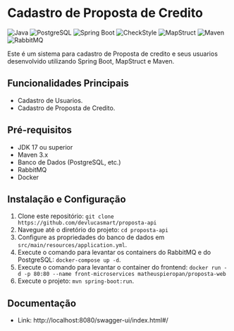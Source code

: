 # Cadastro de Proposta de Credito

![Java](https://img.shields.io/badge/Java-17-red.svg)
![PostgreSQL](https://img.shields.io/badge/PostgreSQL-13-blue.svg)
![Spring Boot](https://img.shields.io/badge/Spring%20Boot-3.1.10-brightgreen.svg)
![CheckStyle](https://img.shields.io/badge/CheckStyle-3.0.0-red.svg)
![MapStruct](https://img.shields.io/badge/MapStruct-1.5.3.Final-orange.svg)
![Maven](https://img.shields.io/badge/Maven-3.8.4-yellow.svg)
![RabbitMQ](https://img.shields.io/badge/RabbitMQ-3-orange.svg)

Este é um sistema para cadastro de Proposta de credito e seus usuarios desenvolvido utilizando Spring Boot, MapStruct e Maven.

## Funcionalidades Principais

- Cadastro de Usuarios.
- Cadastro de Proposta de Credito.

## Pré-requisitos

- JDK 17 ou superior
- Maven 3.x
- Banco de Dados (PostgreSQL, etc.)
- RabbitMQ
- Docker

## Instalação e Configuração

1. Clone este repositório: `git clone https://github.com/devlucasmart/proposta-api`
2. Navegue até o diretório do projeto: `cd proposta-api`
3. Configure as propriedades do banco de dados em `src/main/resources/application.yml`.
4. Execute o comando para levantar os containers do RabbitMQ e do PostgreSQL: `docker-compose up -d`.
5. Execute o comando para levantar o container do frontend: `docker run -d -p 80:80 --name front-microservices matheuspieropan/proposta-web`
5. Execute o projeto: `mvn spring-boot:run`.

## Documentação
- Link: http://localhost:8080/swagger-ui/index.html#/
